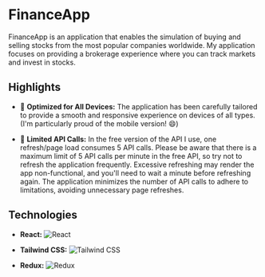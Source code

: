 # FinanceApp

FinanceApp is an application that enables the simulation of buying and selling stocks from the most popular companies worldwide. My application focuses on providing a brokerage experience where you can track markets and invest in stocks.

## Highlights

- 🚀 **Optimized for All Devices:** The application has been carefully tailored to provide a smooth and responsive experience on devices of all types. (I'm particularly proud of the mobile version! 😄)

- 🔄 **Limited API Calls:** In the free version of the API I use, one refresh/page load consumes 5 API calls. Please be aware that there is a maximum limit of 5 API calls per minute in the free API, so try not to refresh the application frequently. Excessive refreshing may render the app non-functional, and you'll need to wait a minute before refreshing again. The application minimizes the number of API calls to adhere to limitations, avoiding unnecessary page refreshes.

## Technologies

- **React:** ![React](https://img.shields.io/badge/-React-61DAFB?style=for-the-badge&logo=react&logoColor=white)

- **Tailwind CSS:** ![Tailwind CSS](https://img.shields.io/badge/-Tailwind_CSS-38B2AC?style=for-the-badge&logo=tailwind-css&logoColor=white)

- **Redux:** ![Redux](https://img.shields.io/badge/-Redux-764ABC?style=for-the-badge&logo=redux&logoColor=white)
